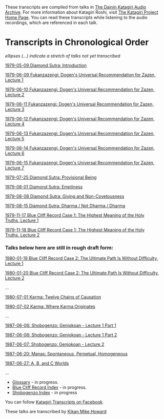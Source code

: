 These transcripts are compiled from talks in [The Dainin Katagiri Audio Archive](http://www.mnzencenter.org/katagiri_talks.php). For more information about Katagiri Roshi, visit [The Katagiri Project Home Page](http://www.mnzencenter.org/katagiri/). You can read these transcripts while listening to the audio recordings, which are referenced in each talk. 

# Transcripts in Chronological Order

*ellipses (...) indicate a stretch of talks not yet transcribed*

[1979-05-09 Diamond Sutra: Introduction](1979-05-09-Diamond-Sutra-Introduction#0)

[1979-06-09 Fukanzazengi: Dogen's Universal Recommendation for Zazen, Lecture 1](1979-06-09-Fukanzazengi-Lecture1#0)

[1979-06-10 Fukanzazengi: Dogen's Universal Recommendation for Zazen, Lecture 2](1979-06-10-Fukanzazengi-Lecture2#0)

[1979-06-11 Fukanzazengi: Dogen's Universal Recommendation for Zazen, Lecture 3](1979-06-11-Fukanzazengi-Lecture3#0)

[1979-06-12 Fukanzazengi: Dogen's Universal Recommendation for Zazen, Lecture 4](1979-06-12-Fukanzazengi-Lecture4#0)

[1979-06-13 Fukanzazengi: Dogen's Universal Recommendation for Zazen, Lecture 5](1979-06-13-Fukanzazengi-Lecture5#0)

[1979-06-14 Fukanzazengi: Dogen's Universal Recommendation for Zazen, Lecture 6](1979-06-14-Fukanzazengi-Lecture6#0)

[1979-06-15 Fukanzazengi: Dogen's Universal Recommendation for Zazen, Lecture 7](1979-06-15-Fukanzazengi-Lecture7#0)

[1979-07-25 Diamond Sutra: Provisional Being](1979-07-25-Diamond-Sutra-Provisional-Being#0)

[1979-08-01 Diamond Sutra: Emptiness](1979-08-01-Diamond-Sutra-Emptiness#0)

[1979-08-08 Diamond Sutra: Giving and Non-Covetousness](1979-08-08-Diamond-Sutra-Giving-and-Non-Covetousness#0)

[1979-08-15 Diamond Sutra: Dharma / Not Dharma / Dharma](1979-08-15-Diamond-Sutra-Dharma-Not-Dharma-Dharma#0)

[1979-11-17 Blue Cliff Record Case 1: The Highest Meaning of the Holy Truths, Lecture 1](1979-11-17-BlueCliffRecordCase1Lecture1#0)

[1979-11-18 Blue Cliff Record Case 1: The Highest Meaning of the Holy Truths, Lecture 2](1979-11-18-BlueCliffRecordCase1Lecture2#0)

### Talks below here are still in rough draft form:

[1980-01-19 Blue Cliff Record Case 2: The Ultimate Path Is Without Difficulty, Lecture 1](1980-01-19-BlueCliffRecordCase2Lecture1#0)

[1980-01-20 Blue Cliff Record Case 2: The Ultimate Path Is Without Difficulty, Lecture 2](1980-01-20-BlueCliffRecordCase2Lecture2#0)

...

[1980-07-01 Karma: Twelve Chains of Causation](1980-07-01-Karma-TwelveChainsOfCausation#0)

[1980-07-02 Karma: Where Karma Originates](1980-07-02-Karma-WhereKarmaOriginates#0)

...

[1987-06-06: Shobogenzo: Genjokoan - Lecture 1 Part 1](1987-06-06-Shobogenzo-Genjokoan-Lecture1-Part1#0)

[1987-06-06: Shobogenzo: Genjokoan - Lecture 1 Part 2](1987-06-06-Shobogenzo-Genjokoan-Lecture1-Part2#0)

[1987-06-07: Shobogenzo: Genjokoan - Lecture 2](1987-06-07-Shobogenzo-Genjokoan-Lecture2#0)

[1987-06-20: Manas: Spontaneous, Perpetual, Homogeneous](1987-06-20-Manas#0)

[1987-06-27: A, B, and C Worlds](1987-06-27-A-B-and-C-Worlds#0)

...

- [Glossary](glossary) - in progress.
- [Blue Cliff Record Index](BCR) - in progress.
- [Shobogenzo Index](shobogenzo) - in progress

You can follow [Katagiri Transcripts on Facebook](https://www.facebook.com/KatagiriTranscripts).

These talks are transcribed by [Kikan Mike Howard](mailto:michaelhoward@mac.com)
